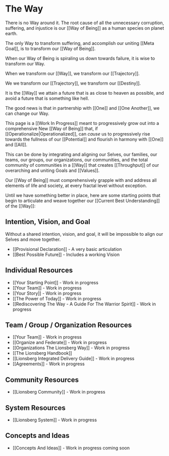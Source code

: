 # The Way 

There is no Way around it. The root cause of all the unnecessary corruption, suffering, and injustice is our [[Way of Being]] as a human species on planet earth. 

The only Way to transform suffering, and accomplish our uniting [[Meta Goal]], is to transform our [[Way of Being]]. 

When our Way of Being is spiraling us down towards failure, it is wise to transform our Way. 

When we transform our [[Way]], we transform our [[Trajectory]]. 

We we transform our [[Trajectory]], we transform our [[Destiny]]. 

It is the [[Way]] we attain a future that is as close to heaven as possible, and avoid a future that is something like hell. 

The good news is that in partnership with [[One]] and [[One Another]], we can change our Way. 

This page is a [[Work In Progress]] meant to progressively grow out into a comprehensive New [[Way of Being]] that, if [[Operationalize|Operationalized]], can _cause_ us to progressively rise towards the fullness of our [[Potential]] and flourish in harmony with [[One]] and [[All]]. 

This can be done by integrating and aligning our Selves, our families, our teams, our groups, our organizations, our communities, and the total community of communities in a [[Way]] that creates [[Throughput]] of our overarching and uniting Goals and [[Values]]. 

Our [[Way of Being]] must comprehensively grapple with and address all elements of life and society, at every fractal level without exception. 

Until we have something better in place, here are some starting points that begin to articulate and weave together our [[Current Best Understanding]] of the [[Way]]: 

## Intention, Vision, and Goal
Without a shared intention, vision, and goal, it will be impossible to align our Selves and move together.  

- [[Provisional Declaration]]  - A very basic articulation  
- [[Best Possible Future]] - Includes a working Vision  

## Individual Resources
- [[Your Starting Point]] - Work in progress   
- [[Your Team]] - Work in progress  
- [[Your Story]] - Work in progress  
- [[The Power of Today]]  - Work in progress  
- [[Rediscovering The Way - A Guide For The Warrior Spirit]] - Work in progress  

## Team / Group / Organization Resources
- [[Your Team]] - Work in progress  
- [[Organize and Federate]] - Work in progress  
- [[Organizations The Lionsberg Way]] - Work in progress  
- [[The Lionsberg Handbook]]  
- [[Lionsberg Integrated Delivery Guide]] - Work in progress  
- [[Agreements]] - Work in progress  

## Community Resources
- [[Lionsberg Community]] - Work in progress

## System Resources
- [[Lionsberg System]] - Work in progress

## Concepts and Ideas
- [[Concepts And Ideas]] - Work in progress coming soon
